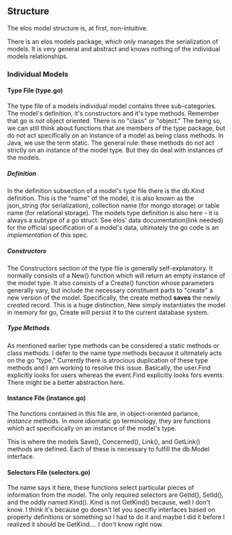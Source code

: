 Structure
---------

The elos model structure is, at first, non-intuitive.

There is an elos models package, which only manages the serialization of models. It is very general and abstract and knows nothing of the individual models relationships.

### Individual Models

#### Type File (type.go)

The type file of a models individual model contains three sub-categories. The model's definition, it's constructors and it's type methods. Remember that go is _not_ object oriented. There is no "class" or "object." The being so, we can still think about functions that are members of the type package, but do not act specifically on an instance of a model as being class methods. In Java, we use the term static. The general rule: these methods do not act strictly on an instance of the model type. But they do deal with instances of the models.

##### Definition

In the definition subsection of a model's type file there is the db.Kind definition. This is the "name" of the model, it is also known as the json_string (for serialization), collection name (for mongo storage) or table name (for relational storage). The models type definition is also here - it is always a subtype of a go struct. See elos' data documentation(link needed) for the official specification of a model's data, ultimately the go code is an _implementation_ of this spec.

##### Constructors

The Constructors section of the type file is generally self-explanatory. It normally consists of a New() function which will return an empty instance of the model type. It also consists of a Create() function whose parameters generally vary, but include the necessary constituent parts to "create" a new version of the model. Specifically, the create method **saves** the newly _created_ record. This is a huge distinction, New simply instantiates the model in memory for go, Create will persist it to the current database system.

##### Type Methods

As mentioned earlier type methods can be considered a static methods or class methods. I defer to the name type methods because it ultimately acts on the go "type." Currently there is atrocious duplication of these type methods and I am working to resolve this issue. Basically, the user.Find explicitly looks for users whereas the event.Find explicitly looks fors events. There might be a better abstraction here.


#### Instance File (instance.go)

The functions contained in this file are, in object-oriented parlance, _instance_ methods. In more idiomatic go terminology, they are functions which act specificically on an instance of the model's type.

This is where the models Save(), Concerned(), Link(), and GetLink() methods are defined. Each of these is necessary to fulfill the db.Model interface.

#### Selectors File (selectors.go)

The name says it here, these functions select particular pieces of information from the model. The only required selectors are GetId(), SetId(), and the oddly named Kind(). Kind is not GetKind() because, well I don't know. I think it's because go doesn't let you specifiy interfaces based on property definitions or something so I had to do it and maybe I did it before I realized it should be GetKind.... I don't know right now.
